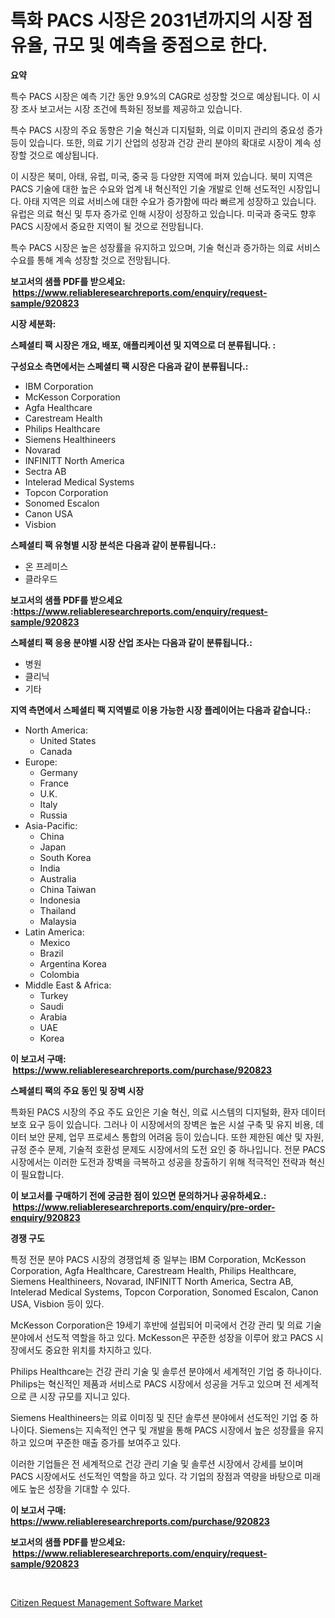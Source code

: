 <p><h1>특화 PACS 시장은 2031년까지의 시장 점유율, 규모 및 예측을 중점으로 한다.</h1></p><p><strong>요약</strong></p>
<p><p>특수 PACS 시장은 예측 기간 동안 9.9%의 CAGR로 성장할 것으로 예상됩니다. 이 시장 조사 보고서는 시장 조건에 특화된 정보를 제공하고 있습니다. </p><p>특수 PACS 시장의 주요 동향은 기술 혁신과 디지털화, 의료 이미지 관리의 중요성 증가 등이 있습니다. 또한, 의료 기기 산업의 성장과 건강 관리 분야의 확대로 시장이 계속 성장할 것으로 예상됩니다.</p><p>이 시장은 북미, 아태, 유럽, 미국, 중국 등 다양한 지역에 퍼져 있습니다. 북미 지역은 PACS 기술에 대한 높은 수요와 업계 내 혁신적인 기술 개발로 인해 선도적인 시장입니다. 아태 지역은 의료 서비스에 대한 수요가 증가함에 따라 빠르게 성장하고 있습니다. 유럽은 의료 혁신 및 투자 증가로 인해 시장이 성장하고 있습니다. 미국과 중국도 향후 PACS 시장에서 중요한 지역이 될 것으로 전망됩니다.</p><p>특수 PACS 시장은 높은 성장률을 유지하고 있으며, 기술 혁신과 증가하는 의료 서비스 수요를 통해 계속 성장할 것으로 전망됩니다.</p></p>
<p><strong>보고서의 샘플 PDF를 받으세요: &nbsp;<a href="https://www.reliableresearchreports.com/enquiry/request-sample/920823">https://www.reliableresearchreports.com/enquiry/request-sample/920823</a></strong></p>
<p><strong>시장 세분화:</strong></p>
<p><strong> 스페셜티 팩 시장은 개요, 배포, 애플리케이션 및 지역으로 더 분류됩니다. :</strong></p>
<p><strong>구성요소 측면에서는 스페셜티 팩 시장은 다음과 같이 분류됩니다.:</strong></p>
<p><ul><li>IBM Corporation</li><li>McKesson Corporation</li><li>Agfa Healthcare</li><li>Carestream Health</li><li>Philips Healthcare</li><li>Siemens Healthineers</li><li>Novarad</li><li>INFINITT North America</li><li>Sectra AB</li><li>Intelerad Medical Systems</li><li>Topcon Corporation</li><li>Sonomed Escalon</li><li>Canon USA</li><li>Visbion</li></ul></p>
<p><strong> 스페셜티 팩 유형별 시장 분석은 다음과 같이 분류됩니다.:</strong></p>
<p><ul><li>온 프레미스</li><li>클라우드</li></ul></p>
<p><strong>보고서의 샘플 PDF를 받으세요 :<a href="https://www.reliableresearchreports.com/enquiry/request-sample/920823">https://www.reliableresearchreports.com/enquiry/request-sample/920823</a></strong></p>
<p><strong> 스페셜티 팩 응용 분야별 시장 산업 조사는 다음과 같이 분류됩니다.:</strong></p>
<p><ul><li>병원</li><li>클리닉</li><li>기타</li></ul></p>
<p><strong>지역 측면에서 스페셜티 팩 지역별로 이용 가능한 시장 플레이어는 다음과 같습니다.:</strong></p>
<p><ul>
    <li>
        North America:
        <ul>
            <li>United States</li>
            <li>Canada</li>
        </ul>
    </li>
    <li>
        Europe:
        <ul>
            <li>Germany</li>
            <li>France</li>
            <li>U.K.</li>
            <li>Italy</li>
            <li>Russia</li>
        </ul>
    </li>
    <li>
        Asia-Pacific:
        <ul>
            <li>China</li>
            <li>Japan</li>
            <li>South Korea</li>
            <li>India</li>
            <li>Australia</li>
            <li>China Taiwan</li>
            <li>Indonesia</li>
            <li>Thailand</li>
            <li>Malaysia</li>
        </ul>
    </li>
    <li>
        Latin America:
        <ul>
            <li>Mexico</li>
            <li>Brazil</li>
            <li>Argentina Korea</li>
            <li>Colombia</li>
        </ul>
    </li>
    <li>
        Middle East & Africa:
        <ul>
            <li>Turkey</li>
            <li>Saudi</li>
            <li>Arabia</li>
            <li>UAE</li>
            <li>Korea</li>
        </ul>
    </li>
    </ul></p>
<p><strong>이 보고서 구매: &nbsp;<a href="https://www.reliableresearchreports.com/purchase/920823">https://www.reliableresearchreports.com/purchase/920823</a></strong></p>
<p><strong>스페셜티 팩의 주요 동인 및 장벽 시장</strong></p>
<p><p>특화된 PACS 시장의 주요 주도 요인은 기술 혁신, 의료 시스템의 디지털화, 환자 데이터 보호 요구 등이 있습니다. 그러나 이 시장에서의 장벽은 높은 시설 구축 및 유지 비용, 데이터 보안 문제, 업무 프로세스 통합의 어려움 등이 있습니다. 또한 제한된 예산 및 자원, 규정 준수 문제, 기술적 호환성 문제도 시장에서의 도전 요인 중 하나입니다. 전문 PACS 시장에서는 이러한 도전과 장벽을 극복하고 성공을 창출하기 위해 적극적인 전략과 혁신이 필요합니다.</p></p>
<p><strong>이 보고서를 구매하기 전에 궁금한 점이 있으면 문의하거나 공유하세요.: &nbsp;<a href="https://www.reliableresearchreports.com/enquiry/pre-order-enquiry/920823">https://www.reliableresearchreports.com/enquiry/pre-order-enquiry/920823</a></strong></p>
<p><strong>경쟁 구도</strong></p>
<p><p>특정 전문 분야 PACS 시장의 경쟁업체 중 일부는 IBM Corporation, McKesson Corporation, Agfa Healthcare, Carestream Health, Philips Healthcare, Siemens Healthineers, Novarad, INFINITT North America, Sectra AB, Intelerad Medical Systems, Topcon Corporation, Sonomed Escalon, Canon USA, Visbion 등이 있다.</p><p>McKesson Corporation은 19세기 후반에 설립되어 미국에서 건강 관리 및 의료 기술 분야에서 선도적 역할을 하고 있다. McKesson은 꾸준한 성장을 이루어 왔고 PACS 시장에서도 중요한 위치를 차지하고 있다.</p><p>Philips Healthcare는 건강 관리 기술 및 솔루션 분야에서 세계적인 기업 중 하나이다. Philips는 혁신적인 제품과 서비스로 PACS 시장에서 성공을 거두고 있으며 전 세계적으로 큰 시장 규모를 지니고 있다.</p><p>Siemens Healthineers는 의료 이미징 및 진단 솔루션 분야에서 선도적인 기업 중 하나이다. Siemens는 지속적인 연구 및 개발을 통해 PACS 시장에서 높은 성장률을 유지하고 있으며 꾸준한 매출 증가를 보여주고 있다.</p><p>이러한 기업들은 전 세계적으로 건강 관리 기술 및 솔루션 시장에서 강세를 보이며 PACS 시장에서도 선도적인 역할을 하고 있다. 각 기업의 장점과 역량을 바탕으로 미래에도 높은 성장을 기대할 수 있다.</p></p>
<p><strong>이 보고서 구매: &nbsp; <a href="https://www.reliableresearchreports.com/purchase/920823">https://www.reliableresearchreports.com/purchase/920823</a></strong></p>
<p><strong>보고서의 샘플 PDF를 받으세요: &nbsp;<a href="https://www.reliableresearchreports.com/enquiry/request-sample/920823">https://www.reliableresearchreports.com/enquiry/request-sample/920823</a></strong><strong></strong></p>
<p>&nbsp;</p>
<p><p><a href="https://github.com/RoccoManning/Market-Research-Report-List-3/blob/main/citizen-request-management-software-market.md">Citizen Request Management Software Market</a></p></p>